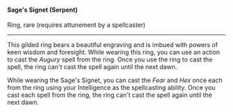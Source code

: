 #### Sage's Signet (Serpent)

Ring, rare (requires attunement by a spellcaster)

---

This gilded ring bears a beautiful engraving and is imbued with powers of keen wisdom and foresight. While wearing this ring, you can use an action to cast the *Augury* spell from the ring. Once you use the ring to cast the spell, the ring can't cast the spell again until the next dawn.

While wearing the Sage's Signet, you can cast the *Fear* and *Hex* once each from the ring using your Intelligence as the spellcasting ability. Once you cast each spell from the ring, the ring can't cast the spell again until the next dawn.



